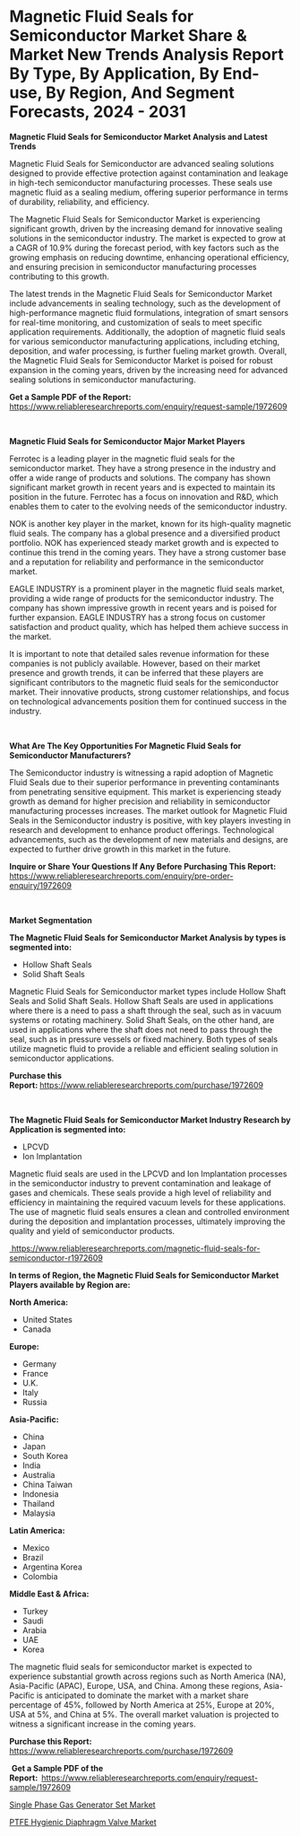 <p><h1>Magnetic Fluid Seals for Semiconductor Market Share & Market New Trends Analysis Report By Type, By Application, By End-use, By Region, And Segment Forecasts, 2024 - 2031</h1></p><p><strong>Magnetic Fluid Seals for Semiconductor Market Analysis and Latest Trends</strong></p>
<p><p>Magnetic Fluid Seals for Semiconductor are advanced sealing solutions designed to provide effective protection against contamination and leakage in high-tech semiconductor manufacturing processes. These seals use magnetic fluid as a sealing medium, offering superior performance in terms of durability, reliability, and efficiency.</p><p>The Magnetic Fluid Seals for Semiconductor Market is experiencing significant growth, driven by the increasing demand for innovative sealing solutions in the semiconductor industry. The market is expected to grow at a CAGR of 10.9% during the forecast period, with key factors such as the growing emphasis on reducing downtime, enhancing operational efficiency, and ensuring precision in semiconductor manufacturing processes contributing to this growth.</p><p>The latest trends in the Magnetic Fluid Seals for Semiconductor Market include advancements in sealing technology, such as the development of high-performance magnetic fluid formulations, integration of smart sensors for real-time monitoring, and customization of seals to meet specific application requirements. Additionally, the adoption of magnetic fluid seals for various semiconductor manufacturing applications, including etching, deposition, and wafer processing, is further fueling market growth. Overall, the Magnetic Fluid Seals for Semiconductor Market is poised for robust expansion in the coming years, driven by the increasing need for advanced sealing solutions in semiconductor manufacturing.</p></p>
<p><strong>Get a Sample PDF of the Report:&nbsp;</strong> <a href="https://www.reliableresearchreports.com/enquiry/request-sample/1972609">https://www.reliableresearchreports.com/enquiry/request-sample/1972609</a></p>
<p>&nbsp;</p>
<p><strong>Magnetic Fluid Seals for Semiconductor Major Market Players</strong></p>
<p><p>Ferrotec is a leading player in the magnetic fluid seals for the semiconductor market. They have a strong presence in the industry and offer a wide range of products and solutions. The company has shown significant market growth in recent years and is expected to maintain its position in the future. Ferrotec has a focus on innovation and R&D, which enables them to cater to the evolving needs of the semiconductor industry.</p><p>NOK is another key player in the market, known for its high-quality magnetic fluid seals. The company has a global presence and a diversified product portfolio. NOK has experienced steady market growth and is expected to continue this trend in the coming years. They have a strong customer base and a reputation for reliability and performance in the semiconductor market.</p><p>EAGLE INDUSTRY is a prominent player in the magnetic fluid seals market, providing a wide range of products for the semiconductor industry. The company has shown impressive growth in recent years and is poised for further expansion. EAGLE INDUSTRY has a strong focus on customer satisfaction and product quality, which has helped them achieve success in the market.</p><p>It is important to note that detailed sales revenue information for these companies is not publicly available. However, based on their market presence and growth trends, it can be inferred that these players are significant contributors to the magnetic fluid seals for the semiconductor market. Their innovative products, strong customer relationships, and focus on technological advancements position them for continued success in the industry.</p></p>
<p>&nbsp;</p>
<p><strong>What Are The Key Opportunities For Magnetic Fluid Seals for Semiconductor Manufacturers?</strong></p>
<p><p>The Semiconductor industry is witnessing a rapid adoption of Magnetic Fluid Seals due to their superior performance in preventing contaminants from penetrating sensitive equipment. This market is experiencing steady growth as demand for higher precision and reliability in semiconductor manufacturing processes increases. The market outlook for Magnetic Fluid Seals in the Semiconductor industry is positive, with key players investing in research and development to enhance product offerings. Technological advancements, such as the development of new materials and designs, are expected to further drive growth in this market in the future.</p></p>
<p><strong>Inquire or Share Your Questions If Any Before Purchasing This Report:</strong> <a href="https://www.reliableresearchreports.com/enquiry/pre-order-enquiry/1972609">https://www.reliableresearchreports.com/enquiry/pre-order-enquiry/1972609</a></p>
<p>&nbsp;</p>
<p><strong>Market Segmentation</strong></p>
<p><strong>The Magnetic Fluid Seals for Semiconductor Market Analysis by types is segmented into:</strong></p>
<p><ul><li>Hollow Shaft Seals</li><li>Solid Shaft Seals</li></ul></p>
<p><p>Magnetic Fluid Seals for Semiconductor market types include Hollow Shaft Seals and Solid Shaft Seals. Hollow Shaft Seals are used in applications where there is a need to pass a shaft through the seal, such as in vacuum systems or rotating machinery. Solid Shaft Seals, on the other hand, are used in applications where the shaft does not need to pass through the seal, such as in pressure vessels or fixed machinery. Both types of seals utilize magnetic fluid to provide a reliable and efficient sealing solution in semiconductor applications.</p></p>
<p><strong>Purchase this Report:&nbsp;</strong><a href="https://www.reliableresearchreports.com/purchase/1972609">https://www.reliableresearchreports.com/purchase/1972609</a></p>
<p>&nbsp;</p>
<p><strong>The Magnetic Fluid Seals for Semiconductor Market Industry Research by Application is segmented into:</strong></p>
<p><ul><li>LPCVD</li><li>Ion Implantation</li></ul></p>
<p><p>Magnetic fluid seals are used in the LPCVD and Ion Implantation processes in the semiconductor industry to prevent contamination and leakage of gases and chemicals. These seals provide a high level of reliability and efficiency in maintaining the required vacuum levels for these applications. The use of magnetic fluid seals ensures a clean and controlled environment during the deposition and implantation processes, ultimately improving the quality and yield of semiconductor products.</p></p>
<p><a href="https://www.reliableresearchreports.com/magnetic-fluid-seals-for-semiconductor-r1972609">&nbsp;https://www.reliableresearchreports.com/magnetic-fluid-seals-for-semiconductor-r1972609</a></p>
<p><strong>In terms of Region, the Magnetic Fluid Seals for Semiconductor Market Players available by Region are:</strong></p>
<p>
    <p> <strong> North America: </strong>
        <ul>
            <li>United States</li>
            <li>Canada</li>
        </ul>
        </p> 
    <p> <strong> Europe: </strong>
        <ul>
            <li>Germany</li>
            <li>France</li>
            <li>U.K.</li>
            <li>Italy</li>
            <li>Russia</li>
        </ul>
        </p> 
    <p> <strong> Asia-Pacific: </strong>
        <ul>
            <li>China</li>
            <li>Japan</li>
            <li>South Korea</li>
            <li>India</li>
            <li>Australia</li>
            <li>China Taiwan</li>
            <li>Indonesia</li>
            <li>Thailand</li>
            <li>Malaysia</li>
        </ul>
        </p> 
    <p> <strong> Latin America: </strong>
        <ul>
            <li>Mexico</li>
            <li>Brazil</li>
            <li>Argentina Korea</li>
            <li>Colombia</li>
        </ul>
        </p> 
    <p> <strong> Middle East & Africa: </strong>
        <ul>
            <li>Turkey</li>
            <li>Saudi</li>
            <li>Arabia</li>
            <li>UAE</li>
            <li>Korea</li>
        </ul>
    </p>
    </p>
<p><p>The magnetic fluid seals for semiconductor market is expected to experience substantial growth across regions such as North America (NA), Asia-Pacific (APAC), Europe, USA, and China. Among these regions, Asia-Pacific is anticipated to dominate the market with a market share percentage of 45%, followed by North America at 25%, Europe at 20%, USA at 5%, and China at 5%. The overall market valuation is projected to witness a significant increase in the coming years.</p></p>
<p><strong>Purchase this Report: </strong><a href="https://www.reliableresearchreports.com/purchase/1972609">https://www.reliableresearchreports.com/purchase/1972609</a></p>
<p>&nbsp;<strong>Get a Sample PDF of the Report:&nbsp;&nbsp;</strong><a href="https://www.reliableresearchreports.com/enquiry/request-sample/1972609">https://www.reliableresearchreports.com/enquiry/request-sample/1972609</a></p>
<p><strong></strong></p>
<p><p><a href="https://github.com/nicholepatriciadoylenwnrjr0/Market-Research-Report-List-2/blob/main/single-phase-gas-generator-set-market.md">Single Phase Gas Generator Set Market</a></p><p><a href="https://github.com/gamblestampleyjenny50m5sl6/Market-Research-Report-List-2/blob/main/ptfe-hygienic-diaphragm-valve-market.md">PTFE Hygienic Diaphragm Valve Market</a></p></p>